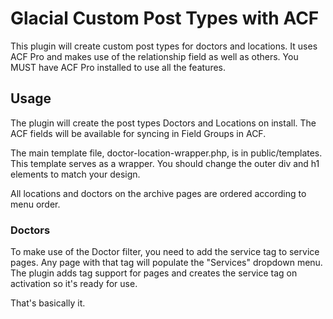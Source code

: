 # Glacial Custom Post Types with ACF

This plugin will create custom post types for doctors and locations. It uses ACF Pro and makes use of the relationship
field as well as others. You MUST have ACF Pro installed to use all the features.

## Usage

The plugin will create the post types Doctors and Locations on install. The ACF fields will be available for syncing in Field Groups in ACF.

The main template file, doctor-location-wrapper.php, is in public/templates. This template serves as a wrapper. You
should change the outer div and h1 elements to match your design.

All locations and doctors on the archive pages are ordered according to menu order.

### Doctors

To make use of the Doctor filter, you need to add the service tag to service pages. Any page with that tag will populate
the "Services" dropdown menu. The plugin adds tag support for pages and creates the service tag on activation so it's
ready for use.


That's basically it. 


